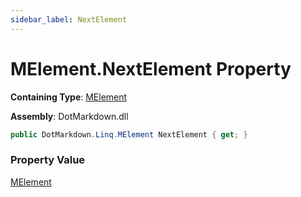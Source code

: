 ```yaml
---
sidebar_label: NextElement
---
```


# MElement\.NextElement Property

**Containing Type**: [MElement](../index.md)

**Assembly**: DotMarkdown\.dll

```csharp
public DotMarkdown.Linq.MElement NextElement { get; }
```

### Property Value

[MElement](../index.md)

